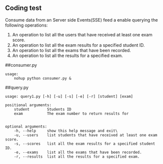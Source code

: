 ## Coding test

Consume data from an Server side Events(SSE) feed a enable querying the following operations:

1. An operation to list all the users that have received at least one exam score.
2. An operation to list all the exam results for a specified student ID.
3. An operation to list all the exams that have been recorded.
4. An operation to list all the results for a specified exam.



##consumer.py

	usage:
		nohup python consumer.py &

##query.py

	usage: query1.py [-h] [-u] [-s] [-e] [-r] [student] [exam]

	positional arguments:
		student        Students ID
		exam           The exam number to return results for


 	optional arguments:
		-h, --help     show this help message and exit\
		-u, --users    list students that have received at least one exam score.
		-s, --scores   list all the exam results for a specified student ID.
		-e, --exams    list all the exams that have been recorded.
		-r, --results  list all the results for a specified exam.

